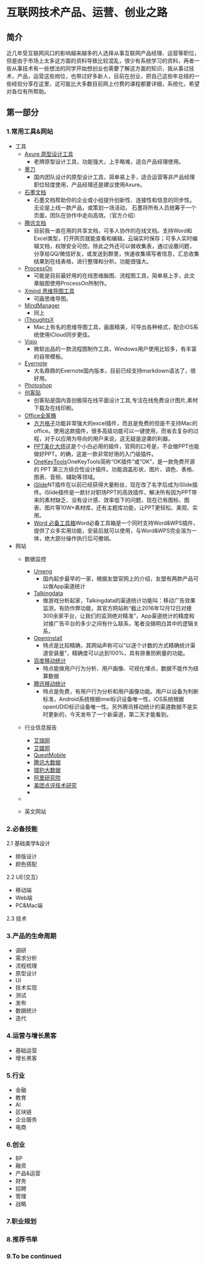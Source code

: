 # 互联网技术产品、运营、创业之路

## 简介
近几年受互联网风口的影响越来越多的人选择从事互联网产品经理、运营等职位，但是由于市场上太多这方面的资料导致比较混乱，很少有系统学习的资料，再者一些从事技术有一些想法的同学开始想创业也需要了解这方面的知识，我从事过技术，产品，运营这些岗位，也带过好多新人，目前在创业，把自己这些年总结的一些经验分享在这里，这可能比大多数目前网上付费的课程都要详细，系统化，希望对各位有所帮助。
	
## 第一部分
### 1.常用工具&网站
* 工具
	* [Axure 原型设计工具](https://www.axure.com/ "axure")
		* 老牌原型设计工具，功能强大，上手略难，适合产品经理使用。
	* [墨刀](https://modao.cc/ "墨刀")
		* 国内团队设计的原型设计工具，简单易上手，适合运营等非产品经理职位轻度使用，产品经理还是建议使用Axure。
	* [石墨文档](https://shimo.im/ "石墨文档")
		* 石墨文档帮助你的企业或小组提升创新性、连接性和信息的同步性。无论是上线一款产品，或策划一场活动，
石墨将所有人员统筹于一个页面，团队在协作中走向高效。（官方介绍）
	* [腾讯文档](https://docs.qq.com/ "腾讯文档")
		* 	目前我一直在用的共享文档，可多人协作的在线文档。支持Word和Excel类型，打开网页就能查看和编辑，云端实时保存；可多人实时编辑文档，权限安全可控。除此之外还可以做收集表，通过设置问题，分享给QQ/微信好友，或发送到群里，快速收集填写者信息，汇总收集结果到在线表格，进行整理和分析。功能很强大。
	* [ProcessOn](https://processon.com "ProcessOn") 
		* 可能是目前最好用的在线思维脑图、流程图工具，简单易上手，此文章脑图使用ProcessOn所制作。
	* [Xmind 思维导图工具](https://www.xmind.cn/ "xmind")
		* 可画思维导图。
	* [MindManager](http://www.mindmanager.cc/ "MindManager")
		* 同上
	* 	[iThoughtsX](https://itunes.apple.com/cn/app/ithoughtsx-mindmap/id720669838?mt=12 "iThoughtsX")
		*  Mac上有名的思维导图工具，画面精美，可导出各种格式，配合iOS系统使用iCloud同步更佳。
	* [Visio](https://products.office.com/zh-cn/visio/flowchart-software "Visio")
		* 微软出品的一款流程图制作工具，Windows用户使用比较多，有丰富的自带模板。
	* [Evernote](https://www.yinxiang.com/ "Evernote")
		* 大名鼎鼎的Evernote国内版本，目前已经支持markdown语法了，很好用。
	* [Photoshop](https://www.adobe.com/cn/products/photoshop.html "Photoshop")
	* [创客贴](https://www.chuangkit.com/ "创客贴")
		* 创客贴是国内首创极简在线平面设计工具,专注在线免费设计图片,素材下载及在线印刷。
	* [Office全家桶](https://www.office.com/ "Office全家桶")
		* [方方格子](http://www.ffcell.com/index.aspx "方方格子")功能非常强大的excel插件，而且是免费的但是不支持Mac的office。使用这款插件，很多高级功能可以一键使用，而省去复杂的过程，对于以应用为导向的用户来说，这无疑是逆袭的利器。
		* [PPT美化大师](http://meihua.docer.com "PPT美化大师")这是个小白必用的插件，官网的口号是，不会做PPT也能做好PPT。的确，这是一款非常好用的入门级插件。
		* [OneKeyTools](http://www.oktools.xyz/ "OneKeyTools")OneKeyTools简称“OK插件”或“OK”，是一款免费开源的 PPT 第三方综合性设计插件。功能涵盖形状、图片、调色、表格、图表、音频、辅助等领域。
		* [iSlide](https://www.islide.cc/ "iSlide")NT插件在以前已经获得大量粉丝，现在改了名字后成为iSlide插件。iSlide插件是一款针对职场PPT的高效插件，解决所有因为PPT带来的素材缺乏、没有设计感、效率低下的问题，现在已有图标、图表、图片等10W+素材库，还有主题库功能，让PPT更轻松、美观、实用。
		* [Word 必备工具箱](http://www.onlinedown.net/soft/116440.htm "Word 必备工具箱")Word必备工具箱是一个同时支持Word&WPS插件，提供了众多实用功能，安装后就可以使用，与Word&WPS完全溶为一体，绝大部分操作执行后可撤销。
* 网站
	* 数据监控
		* [Umeng](https://www.umeng.com "Umeng")
			* 国内起步最早的一家，根据友盟官网上的介绍，友盟有两款产品可以做App渠道统计
		* [Talkingdata](http://www.talkingdata.com "Talkingdata")
			* 做游戏分析起家，Talkingdata的渠道统计功能叫：移动广告效果监测，有防作弊功能，其官方网站称“截止2016年12月12日对接300余家平台，让我们的监测绝对精准”，App渠道统计的精度和对接广告平台的多少之间有什么联系，笔者没搞明白其中的逻辑关系。
		* [Openinstall](http://www.openinstall.io "Openinstall")
			* 特点是比较精确，其网站声称可以“以逐个计数的方式精确统计渠道安装量”，精确度可以达到100%，具有排重防刷量的功能。
		* [百度移动统计](https://mtj.baidu.com/web/welcome/login "百度移动统计")
			* 特点能做用户行为分析、用户画像、可视化埋点，数据不能作为结算数据
		* [腾讯移动统计](http://mta.qq.com "腾讯移动统计")
			* 特点是免费，有用户行为分析和用户画像功能。用户以设备为判断标准，Android系统根据imei标识设备唯一性，iOS系统根据openUDID标识设备唯一性。另外腾讯移动统计的渠道数据不是实时更新的，今天发布了一个新渠道，第二天才能看到。
	
	* 行业信息报告
		* [艾瑞网](http://www.iresearch.cn/ "艾瑞网")
		* [艾媒网](http://www.iimedia.cn/ "艾媒网")
		* [QuestMobile](https://www.questmobile.com.cn/ "QuestMobile")
		* [腾讯大数据](http://data.qq.com/reports "腾讯大数据")
		* [猎豹大数据](http://cn.data.cmcm.com/report "猎豹大数据")
		* [阿里研究院](http://www.aliresearch.com/ "阿里研究院")
		* [美团点评技术研究](https://tech.meituan.com/ "美团点评技术研究")
		* 
	* 
	* 英文网站

### 2.必备技能 
2.1 基础美学&设计

* 排版设计
* 颜色搭配

2.2 UE(交互)

*  移动端
*  Web端
*  PC&Mac端

2.3 技术

### 3.产品的生命周期
*  调研
*  需求分析
*  流程梳理
*  原型设计
*  UI
*  技术实现
*  测试
*  发布
*  数据统计
*  迭代

### 4.运营与增长黑客
*  基础运营
*  增长黑客

### 5.行业
*  金融
*  教育
*  AI
*  区块链
*  企业服务
*  电商

### 6.创业
*  BP
*  融资
*  产品&运营
*  财务
*  招聘
*  管理
*  战略

### 7.职业规划

### 8.推荐书单

### 9.To be continued